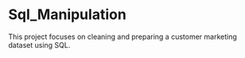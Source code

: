 # Sql_Manipulation
This project focuses on cleaning and preparing a customer marketing dataset using SQL.

